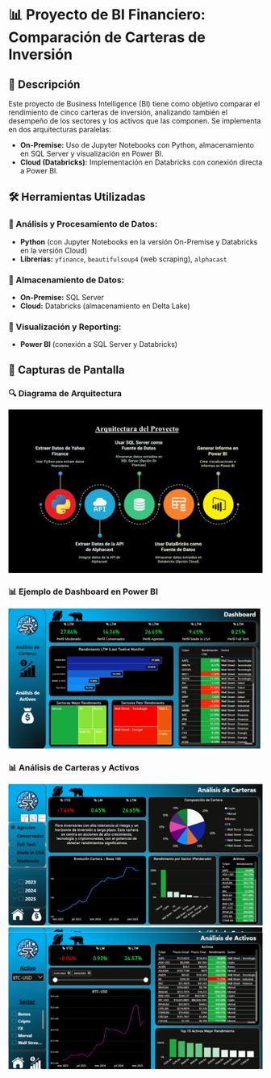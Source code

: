 # 📊 Proyecto de BI Financiero: Comparación de Carteras de Inversión

## 📌 Descripción
Este proyecto de Business Intelligence (BI) tiene como objetivo comparar el rendimiento de cinco carteras de inversión, analizando también el desempeño de los sectores y los activos que las componen. Se implementa en dos arquitecturas paralelas:

- **On-Premise:** Uso de Jupyter Notebooks con Python, almacenamiento en SQL Server y visualización en Power BI.
- **Cloud (Databricks):** Implementación en Databricks con conexión directa a Power BI.

## 🛠️ Herramientas Utilizadas
### 🔹 Análisis y Procesamiento de Datos:
- **Python** (con Jupyter Notebooks en la versión On-Premise y Databricks en la versión Cloud)
- **Librerías:** `yfinance`, `beautifulsoup4` (web scraping), `alphacast`

### 🔹 Almacenamiento de Datos:
- **On-Premise:** SQL Server
- **Cloud:** Databricks (almacenamiento en Delta Lake)

### 🔹 Visualización y Reporting:
- **Power BI** (conexión a SQL Server y Databricks)

## 📸 Capturas de Pantalla
### 🔍 Diagrama de Arquitectura
![Diagrama de Arquitectura](Arquitectura.png)

### 📊 Ejemplo de Dashboard en Power BI
![Dashboard Power BI](Portada_Finance.png)

### 📊 Análisis de Carteras y Activos
![Carteras](Cartera_Agresivo.png)
![Activos](Activos_BTC.png)
